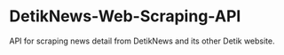 # DetikNews-Web-Scraping-API
 API for scraping news detail from DetikNews and its other Detik website.
